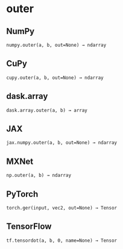# outer

## NumPy

```
numpy.outer(a, b, out=None) → ndarray
```

## CuPy

```
cupy.outer(a, b, out=None) → ndarray
```

## dask.array

```
dask.array.outer(a, b) → array
```

## JAX

```
jax.numpy.outer(a, b, out=None) → ndarray
```

## MXNet

```
np.outer(a, b) → ndarray
```

## PyTorch

```
torch.ger(input, vec2, out=None) → Tensor
```

## TensorFlow

```
tf.tensordot(a, b, 0, name=None) → Tensor
```

